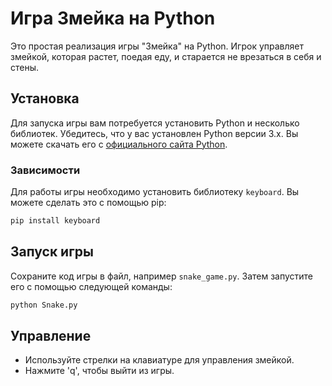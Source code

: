 # Игра Змейка на Python

Это простая реализация игры "Змейка" на Python. Игрок управляет змейкой, которая растет, поедая еду, и старается не врезаться в себя и стены.

## Установка

Для запуска игры вам потребуется установить Python и несколько библиотек. Убедитесь, что у вас установлен Python версии 3.x. Вы можете скачать его с [официального сайта Python](https://www.python.org/downloads/).

### Зависимости

Для работы игры необходимо установить библиотеку `keyboard`. Вы можете сделать это с помощью pip:

```bash
pip install keyboard
```

## Запуск игры

Сохраните код игры в файл, например `snake_game.py`. Затем запустите его с помощью следующей команды:

```bash
python Snake.py
```

## Управление

- Используйте стрелки на клавиатуре для управления змейкой.
- Нажмите 'q', чтобы выйти из игры.

